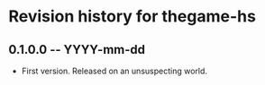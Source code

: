 # Revision history for thegame-hs

## 0.1.0.0 -- YYYY-mm-dd

* First version. Released on an unsuspecting world.

